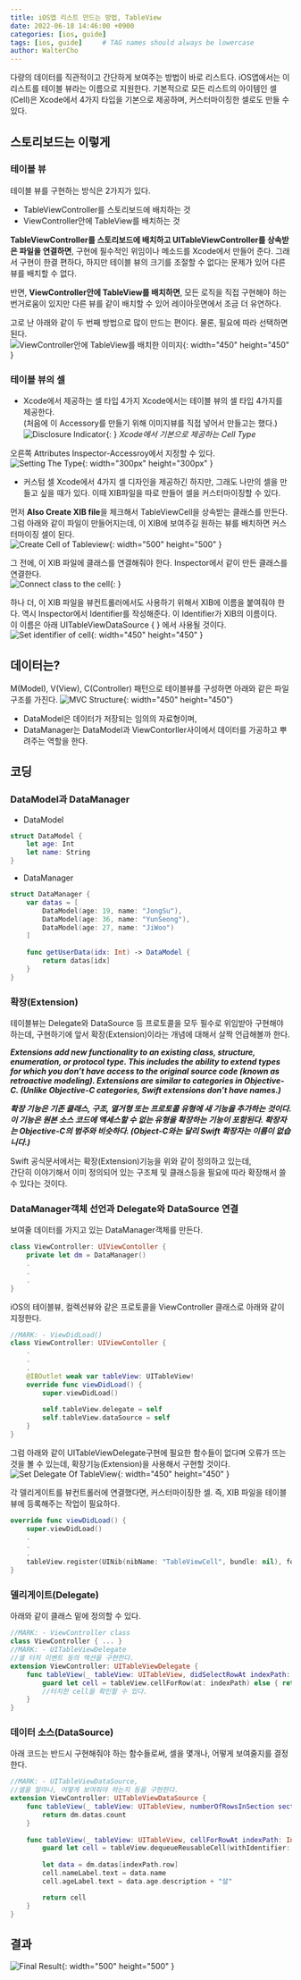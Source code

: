 ```yaml
---
title: iOS앱 리스트 만드는 방법, TableView
date: 2022-06-18 14:46:00 +0900
categories: [ios, guide]
tags: [ios, guide]     # TAG names should always be lowercase
author: WalterCho
---
```


다량의 데이터를 직관적이고 간단하게 보여주는 방법이 바로 리스트다. iOS앱에서는 이 리스트를 테이블 뷰라는 이름으로 지원한다. 기본적으로 모든 리스트의 아이템인 셀(Cell)은 Xcode에서 4가지 타입을 기본으로 제공하며, 커스터마이징한 셀로도 만들 수 있다.

## 스토리보드는 이렇게
### 테이블 뷰
테이블 뷰를 구현하는 방식은 2가지가 있다.
- TableViewController를 스토리보드에 배치하는 것
- ViewController안에 TableView를 배치하는 것

**TableViewController를 스토리보드에 배치하고 UITableViewController를 상속받은 파일을 연결하면**, 구현에 필수적인 위임이나 메소드를 Xcode에서 만들어 준다. 그래서 구현이 한결 편하다, 하지만 테이블 뷰의 크기를 조절할 수 없다는 문제가 있어 다른 뷰를 배치할 수 없다.

반면, **ViewController안에 TableView를 배치하면**, 모든 로직을 직접 구현해야 하는 번거로움이 있지만 다른 뷰를 같이 배치할 수 있어 레이아웃면에서 조금 더 유연하다.

고로 난 아래와 같이 두 번째 방법으로 많이 만드는 편이다. 물론, 필요에 따라 선택하면 된다.<br>
![ViewController안에 TableView를 배치한 이미지](/post_img/20220830/tableview_layout.png){: width="450" height="450" }

### 테이블 뷰의 셀
- Xcode에서 제공하는 셀 타입 4가지
Xcode에서는 테이블 뷰의 셀 타입 4가지를 제공한다.<br>(처음에 이 Accessory를 만들기 위해 이미지뷰를 직접 넣어서 만들고는 했다.)
![Disclosure Indicator](/post_img/20220830/tableview_cell_types.png){: }
_Xcode에서 기본으로 제공하는 Cell Type_

오른쪽 Attributes Inspector-Accessroy에서 지정할 수 있다.<br>
![Setting The Type](/post_img/20220830/accessroy_types.png){: width="300px" height="300px" }

- 커스텀 셀
Xcode에서 4가지 셀 디자인을 제공하긴 하지만, 그래도 나만의 셀을 만들고 싶을 때가 있다. 이때 XIB파일을 따로 만들어 셀을 커스터마이징할 수 있다.

먼저 **Also Create XIB file**을 체크해서 TableViewCell을 상속받는 클래스를 만든다. 그럼 아래와 같이 파일이 만들어지는데, 이 XIB에 보여주길 원하는 뷰를 배치하면 커스터마이징 셀이 된다.<br>
![Create Cell of Tableview](/post_img/20220830/create_cell_of_tableview.png){: width="500" height="500" }

그 전에, 이 XIB 파일에 클래스를 연결해줘야 한다. Inspector에서 같이 만든 클래스를 연결한다.<br>
![Connect class to the cell](/post_img/20220830/connect_cell_with_class.png){: }

하나 더, 이 XIB 파일을 뷰컨트롤러에서도 사용하기 위해서 XIB에 이름을 붙여줘야 한다. 역시 Inspector에서 Identifier를 작성해준다. 이 Identifier가 XIB의 이름이다.<br>이 이름은 아래 UITableViewDataSource { } 에서 사용될 것이다.<br>
![Set identifier of cell](/post_img/20220830/set_identifier_of_cell.png){: width="450" height="450" }

## 데이터는?
M(Model), V(View), C(Controller) 패턴으로 테이블뷰를 구성하면 아래와 같은 파일 구조를 가진다.
![MVC Structure](/post_img/20220830/mvc_structure.png){: width="450" height="450"}

- DataModel은 데이터가 저장되는 임의의 자료형이며,
- DataManager는 DataModel과 ViewContorller사이에서 데이터를 가공하고 뿌려주는 역할을 한다.

## 코딩
### DataModel과 DataManager
- DataModel
```swift
struct DataModel {
    let age: Int
    let name: String
}
```

- DataManager
```swift
struct DataManager {
    var datas = [
        DataModel(age: 19, name: "JongSu"),
        DataModel(age: 36, name: "YunSeong"),
        DataModel(age: 27, name: "JiWoo")
    ]
    
    func getUserData(idx: Int) -> DataModel {
        return datas[idx]
    }
}
```

### 확장(Extension)
테이블뷰는 Delegate와 DataSource 등 프로토콜을 모두 필수로 위임받아 구현해야 하는데, 구현하기에 앞서 확장(Extension)이라는 개념에 대해서 살짝 언급해볼까 한다.

***Extensions add new functionality to an existing class, structure, enumeration, or protocol type. This includes the ability to extend types for which you don’t have access to the original source code (known as retroactive modeling). Extensions are similar to categories in Objective-C. (Unlike Objective-C categories, Swift extensions don’t have names.)***

***확장 기능은 기존 클래스, 구조, 열거형 또는 프로토콜 유형에 새 기능을 추가하는 것이다. 이 기능은 원본 소스 코드에 액세스할 수 없는 유형을 확장하는 기능이 포함된다. 확장자는 Objective-C의 범주와 비슷하다. (Object-C와는 달리 Swift 확장자는 이름이 없습니다.)***

Swift 공식문서에서는 확장(Extension)기능을 위와 같이 정의하고 있는데,<br>간단히 이야기해서 이미 정의되어 있는 구조체 및 클래스등을 필요에 따라 확장해서 쓸 수 있다는 것이다.

### DataManager객체 선언과 Delegate와 DataSource 연결
보여줄 데이터를 가지고 있는 DataManager객체를 만든다.
```swift
class ViewController: UIViewContoller {
    private let dm = DataManager()
    .
    .
    .
}
```

iOS의 테이블뷰, 컬렉션뷰와 같은 프로토콜을 ViewController 클래스로 아래와 같이 지정한다.<br>
```swift
//MARK: - ViewDidLoad()
class ViewController: UIViewContoller {
    .
    .
    .
    @IBOutlet weak var tableView: UITableView!
    override func viewDidLoad() {
        super.viewDidLoad()
        
        self.tableView.delegate = self
        self.tableView.dataSource = self
    }
}
```

그럼 아래와 같이 UITableViewDelegate구현에 필요한 함수들이 없다며 오류가 뜨는 것을 볼 수 있는데, 확장기능(Extension)을 사용해서 구현할 것이다.<br>
![Set Delegate Of TableView](/post_img/20220830/set_delegate_of_tableview.png){: width="450" height="450" }

각 델리게이트를 뷰컨트롤러에 연결했다면, 커스터마이징한 셀. 즉, XIB 파일을 테이블뷰에 등록해주는 작업이 필요하다.<br>
```swift
override func viewDidLoad() {
    super.viewDidLoad()
    .
    .
    .
    tableView.register(UINib(nibName: "TableViewCell", bundle: nil), forCellReuseIdentifier: "TableViewCell")
}
```

### 델리게이트(Delegate)
아래와 같이 클래스 밑에 정의할 수 있다.
```swift
//MARK: - ViewController class
class ViewController { ... }
//MARK: - UITableViewDelegate
//셀 터치 이벤트 등의 액션을 구현한다.
extension ViewController: UITableViewDelegate {
    func tableView(_ tableView: UITableView, didSelectRowAt indexPath: IndexPath) {
        guard let cell = tableView.cellForRow(at: indexPath) else { return }
        //터치한 cell을 확인할 수 있다.
    }   
}
```

### 데이터 소스(DataSource)
아래 코드는 반드시 구현해줘야 하는 함수들로써, 셀을 몇개나, 어떻게 보여줄지를 결정한다.<br>
```swift
//MARK: - UITableViewDataSource, 
//셀을 얼마나, 어떻게 보여줘야 하는지 등을 구현한다.
extension ViewController: UITableViewDataSource {
    func tableView(_ tableView: UITableView, numberOfRowsInSection section: Int) -> Int {
        return dm.datas.count
    }
    
    func tableView(_ tableView: UITableView, cellForRowAt indexPath: IndexPath) -> UITableViewCell {
        guard let cell = tableView.dequeueReusableCell(withIdentifier: "TableViewCell") as? TableViewCell else { return TableViewCell() }
        
        let data = dm.datas[indexPath.row]
        cell.nameLabel.text = data.name
        cell.ageLabel.text = data.age.description + "살"

        return cell
    }
}
```

## 결과
![Final Result](/post_img/20220830/final_result.png){: width="500" height="500" }